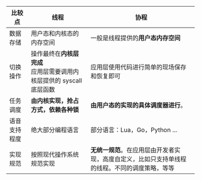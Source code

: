 
| 比较点   | 线程                                    | 协程                                            |
|--------|---------------------------------------|-----------------------------------------------|
| 数据存储   | 用户态和内核态的内存空间     | 一般是线程提供的**用户态内存空间**                               |
| 切换操作   | 操作最终在**内核层完成**<br/>应用层需要调用内核层提供的 syscall 底层函数 | 应用层使用代码进行简单的现场保存和恢复即可                         |
| 任务调度   | **由内核实现，抢占方式，依赖各种锁**    | **由用户态的实现的具体调度器进行**。           |
| 语音支持程度 | 绝大部分编程语言     | 部分语言：Lua，Go，Python ...                        |
| 实现规范   | 按照现代操作系统规范实现    | **无统一规范**。在应用层由开发者实现，高度自定义，比如只支持单线程的线程。不同的调度策略，等等 |

